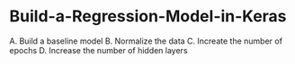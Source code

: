 # Build-a-Regression-Model-in-Keras

A. Build a baseline model
B. Normalize the data
C. Increate the number of epochs
D. Increase the number of hidden layers
